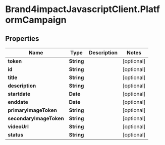 # Brand4impactJavascriptClient.PlatformCampaign

## Properties

Name | Type | Description | Notes
------------ | ------------- | ------------- | -------------
**token** | **String** |  | [optional] 
**id** | **String** |  | [optional] 
**title** | **String** |  | [optional] 
**description** | **String** |  | [optional] 
**startdate** | **Date** |  | [optional] 
**enddate** | **Date** |  | [optional] 
**primaryImageToken** | **String** |  | [optional] 
**secondaryImageToken** | **String** |  | [optional] 
**videoUrl** | **String** |  | [optional] 
**status** | **String** |  | [optional] 


